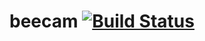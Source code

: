 # beecam [![Build Status](https://travis-ci.org/itworx2/beecam.svg?branch=master)](https://travis-ci.org/itworx2/beecam)
